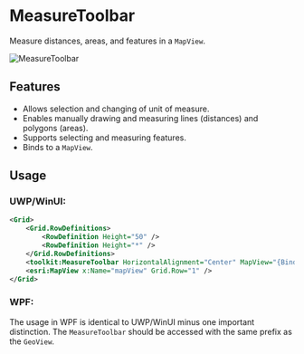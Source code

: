 # MeasureToolbar

Measure distances, areas, and features in a `MapView`.

![MeasureToolbar](https://user-images.githubusercontent.com/1378165/73389958-0f6dde00-428a-11ea-8c78-7192d49ea605.png)

## Features

- Allows selection and changing of unit of measure.
- Enables manually drawing and measuring lines (distances) and polygons (areas).
- Supports selecting and measuring features.
- Binds to a `MapView`.

## Usage

### UWP/WinUI:

```xml
<Grid>
    <Grid.RowDefinitions>
        <RowDefinition Height="50" />
        <RowDefinition Height="*" />
    </Grid.RowDefinitions>
    <toolkit:MeasureToolbar HorizontalAlignment="Center" MapView="{Binding ElementName=mapView}" />
    <esri:MapView x:Name="mapView" Grid.Row="1" />
</Grid>
```

### WPF:

The usage in WPF is identical to UWP/WinUI minus one important distinction. The `MeasureToolbar` should be accessed with the same prefix as the `GeoView`.
